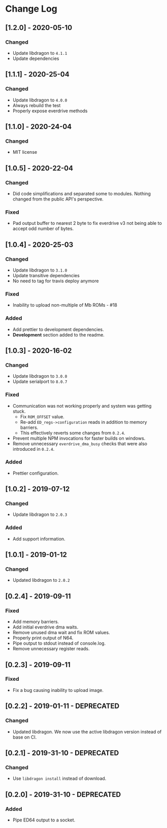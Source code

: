 # Change Log

## [1.2.0] - 2020-05-10

### Changed

- Update libdragon to `4.1.1`
- Update dependencies

## [1.1.1] - 2020-25-04

### Changed

- Update libdragon to `4.0.0`
- Always rebuild the test
- Properly expose everdrive methods

## [1.1.0] - 2020-24-04

### Changed

- MIT license

## [1.0.5] - 2020-22-04

### Changed

- Did code simplifications and separated some to modules. Nothing changed from the public API's perspective.

### Fixed

- Pad output buffer to nearest 2 byte to fix everdrive v3 not being able to accept odd number of bytes.

## [1.0.4] - 2020-25-03

### Changed

- Update libdragon to `3.1.0`
- Update transitive dependencies
- No need to tag for travis deploy anymore

### Fixed

- Inability to upload non-multiple of Mb ROMs - #18

### Added

- Add prettier to development dependencies.
- **Development** section added to the readme.

## [1.0.3] - 2020-16-02

### Changed

- Update libdragon to `3.0.0`
- Update serialport to `8.0.7`

### Fixed

- Communication was not working properly and system was getting stuck.
  - Fix `ROM_OFFSET` value.
  - Re-add `ED_regs->configuration` reads in addition to memory barriers.
  - This effectively reverts some changes from `0.2.4`.
- Prevent multiple NPM invocations for faster builds on windows.
- Remove unnecessary `everdrive_dma_busy` checks that were also introduced in `0.2.4`.

### Added

- Prettier configuration.

## [1.0.2] - 2019-07-12

### Changed

- Update libdragon to `2.0.3`

### Added

- Add support information.

## [1.0.1] - 2019-01-12

### Changed

- Updated libdragon to `2.0.2`

## [0.2.4] - 2019-09-11

### Fixed

- Add memory barriers.
- Add initial everdrive dma waits.
- Remove unused dma wait and fix ROM values.
- Properly print output of N64.
- Pipe output to stdout instead of console.log.
- Remove unnecessary register reads.

## [0.2.3] - 2019-09-11

### Fixed

- Fix a bug causing inability to upload image.

## [0.2.2] - 2019-01-11 - DEPRECATED

### Changed

- Updated libdragon. We now use the active libdragon version instead of base on CI.

## [0.2.1] - 2019-31-10 - DEPRECATED

### Changed

- Use `libdragon install` instead of download.

## [0.2.0] - 2019-31-10 - DEPRECATED

### Added

- Pipe ED64 output to a socket.
